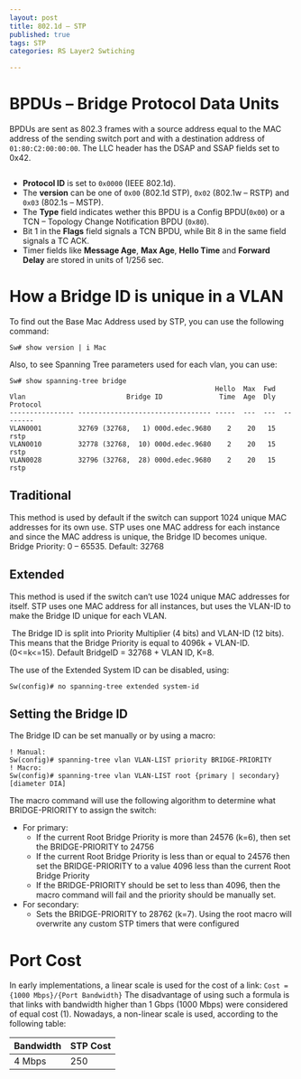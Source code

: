 ```yaml
---
layout: post
title: 802.1d – STP
published: true
tags: STP
categories: RS Layer2 Swtiching

---
```


# BPDUs – Bridge Protocol Data Units
BPDUs are sent as 802.3 frames with a source address equal to the MAC address of the sending switch port and with a destination address of `01:80:C2:00:00:00`. The LLC header has the DSAP and SSAP fields set to 0x42.

<IMG>

- **Protocol ID** is set to `0x0000` (IEEE 802.1d).
- The **version** can be one of `0x00` (802.1d STP), `0x02` (802.1w – RSTP) and `0x03` (802.1s – MSTP).
- The **Type** field indicates wether this BPDU is a Config BPDU(`0x00`) or a TCN – Topology Change Notification BPDU (`0x80`).
- Bit 1 in the **Flags** field signals a TCN BPDU, while Bit 8 in the same field signals a TC ACK.
- Timer fields like **Message Age**, **Max Age**, **Hello Time** and **Forward Delay** are stored in units of 1/256 sec.

# How a Bridge ID is unique in a VLAN
To find out the Base Mac Address used by STP, you can use the following command:
```
Sw# show version | i Mac
```
Also, to see Spanning Tree parameters used for each vlan, you can use:
```
Sw# show spanning-tree bridge
                                                   Hello  Max  Fwd
Vlan                         Bridge ID              Time  Age  Dly  Protocol
---------------- --------------------------------- -----  ---  ---  --------
VLAN0001         32769 (32768,   1) 000d.edec.9680    2    20   15  rstp
VLAN0010         32778 (32768,  10) 000d.edec.9680    2    20   15  rstp
VLAN0028         32796 (32768,  28) 000d.edec.9680    2    20   15  rstp
```
## Traditional
This method is used by default if the switch can support 1024 unique MAC addresses for its own use. STP uses one MAC address for each instance and since the MAC address is unique, the Bridge ID becomes unique.
<IMG>
Bridge Priority: 0 – 65535. Default: 32768

## Extended
This method is used if the switch can’t use 1024 unique MAC addresses for itself. STP uses one MAC address for all instances, but uses the VLAN-ID to make the Bridge ID unique for each VLAN.

<IMG>
The Bridge ID is split into Priority Multiplier (4 bits) and VLAN-ID (12 bits). This means that the Bridge Priority is equal to 4096k + VLAN-ID. (0<=k<=15). Default BridgeID = 32768 + VLAN ID, K=8.

The use of the Extended System ID can be disabled, using:

```
Sw(config)# no spanning-tree extended system-id
```

## Setting the Bridge ID

The Bridge ID can be set manually or by using a macro:

```
! Manual:
Sw(config)# spanning-tree vlan VLAN-LIST priority BRIDGE-PRIORITY
! Macro:
Sw(config)# spanning-tree vlan VLAN-LIST root {primary | secondary} [diameter DIA]
```

The macro command will use the following algorithm to determine what BRIDGE-PRIORITY to assign the switch:
- For primary:
  - If the current Root Bridge Priority is more than 24576 (k=6), then set the BRIDGE-PRIORITY to 24756
  - If the current Root Bridge Priority is less than or equal to 24576 then set the BRIDGE-PRIORITY to a value 4096 less than the current Root Bridge Priority
  - If the BRIDGE-PRIORITY should be set to less than 4096, then the macro command will fail and the priority should be manually set.
- For secondary:
  - Sets the BRIDGE-PRIORITY to 28762 (k=7).
Using the root macro will overwrite any custom STP timers that were configured

# Port Cost
In early implementations, a linear scale is used for the cost of a link:
`Cost = {1000 Mbps}/{Port Bandwidth}`
The disadvantage of using such a formula is that links with bandwidth higher than 1 Gbps (1000 Mbps) were considered of equal cost (1).
Nowadays, a non-linear scale is used, according to the following table:

| Bandwidth | STP Cost |
| ---       | ---      |
| 4 Mbps    | 250      |


